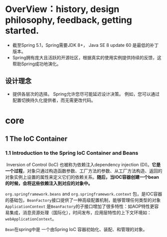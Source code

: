 # OverView：history, design philosophy, feedback, getting started.

- 截至Spring 5.1，Spring需要JDK 8+， Java SE 8 update 60 是最低的补丁版本。
- Spring拥有庞大且活跃的开源社区，根据真实的使用实例提供持续的反馈，这帮助Spring成功地演化。

## 设计理念

- 提供各层次的选择。 Spring允许您尽可能延迟设计决策。 例如，您可以通过配置切换持久化提供者，而无需更改代码。



# core 

## 1 The IoC Container

### 1.1 Introduction to the Spring IoC **Container** and Beans

​		Inversion of Control (IoC) 也被称为依赖注入dependency injection (DI)。**它是一个过程**，对象只通过构造函数参数、工厂方法的参数、从工厂方法构造、返回的对象实例上设置的属性来定义它们的依赖关系。**随后，当IOC容器创建一个bean的时候，会将这些依赖注入到对应的对象中。**

 `org.springframework.beans` and `org.springframework.context` 包，是IOC容器的基础包，`BeanFactory`接口提供了一种高级配置机制，能够管理任何类型的对象 `ApplicationContext` 是`BeanFactory`的子接口增加了很多特性：如AOP特性更容易集成，消息资源处理（国际化），时间发布，应用层特性的上下文环境如：`webApplicationContext`。



`Bean`在spring中是 一个由Spring IoC 容器初始化、装配、和管理的对象。